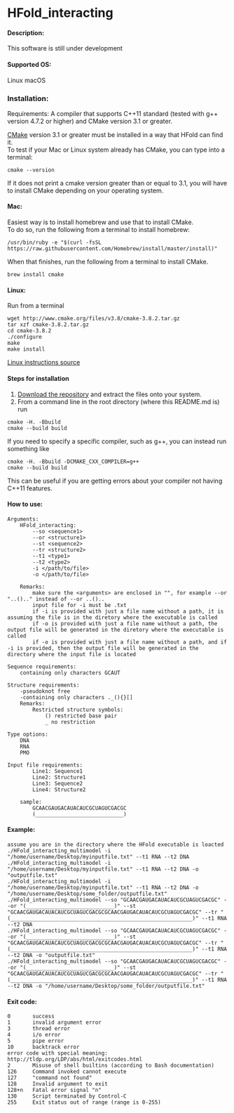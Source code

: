 # HFold_interacting

#### Description:
This software is still under development

#### Supported OS: 
Linux 
macOS 

### Installation:  
Requirements: A compiler that supports C++11 standard (tested with g++ version 4.7.2 or higher)  and CMake version 3.1 or greater.    

[CMake](https://cmake.org/install/) version 3.1 or greater must be installed in a way that HFold can find it.    
To test if your Mac or Linux system already has CMake, you can type into a terminal:      
```
cmake --version
```
If it does not print a cmake version greater than or equal to 3.1, you will have to install CMake depending on your operating system.

#### Mac:    
Easiest way is to install homebrew and use that to install CMake.    
To do so, run the following from a terminal to install homebrew:      
```  
/usr/bin/ruby -e "$(curl -fsSL https://raw.githubusercontent.com/Homebrew/install/master/install)"   
```    
When that finishes, run the following from a terminal to install CMake.     
```   
brew install cmake   
``` 
#### Linux:    
Run from a terminal     
```
wget http://www.cmake.org/files/v3.8/cmake-3.8.2.tar.gz
tar xzf cmake-3.8.2.tar.gz
cd cmake-3.8.2
./configure
make
make install
```
[Linux instructions source](https://geeksww.com/tutorials/operating_systems/linux/installation/downloading_compiling_and_installing_cmake_on_linux.php)

#### Steps for installation   
1. [Download the repository](https://github.com/HosnaJabbari/HFold.git) and extract the files onto your system.
2. From a command line in the root directory (where this README.md is) run
```
cmake -H. -Bbuild
cmake --build build
```   
If you need to specify a specific compiler, such as g++, you can instead run something like   
```
cmake -H. -Bbuild -DCMAKE_CXX_COMPILER=g++
cmake --build build
```   
This can be useful if you are getting errors about your compiler not having C++11 features.

#### How to use:
    Arguments:
        HFold_interacting:
            --so <sequence1>
            --or <structure1>
            --st <sequence2>
            --tr <structure2>
            --t1 <type1>
            --t2 <type2>
            -i </path/to/file>
            -o </path/to/file>

        Remarks:
            make sure the <arguments> are enclosed in "", for example --or "..().." instead of --or ..()..
            input file for -i must be .txt
            if -i is provided with just a file name without a path, it is assuming the file is in the diretory where the executable is called
            if -o is provided with just a file name without a path, the output file will be generated in the diretory where the executable is called
            if -o is provided with just a file name without a path, and if -i is provided, then the output file will be generated in the directory where the input file is located
    
    Sequence requirements:
        containing only characters GCAUT

    Structure requirements:
        -pseudoknot free
        -containing only characters ._(){}[]
        Remarks:
            Restricted structure symbols:
                () restricted base pair
                _ no restriction
    
    Type options:
        DNA
        RNA
        PMO

    Input file requirements:
            Line1: Sequence1
            Line2: Structure1
            Line3: Sequence2
            Line4: Structure2

        sample:
            GCAACGAUGACAUACAUCGCUAGUCGACGC
            (____________________________)

#### Example:
    assume you are in the directory where the HFold executable is loacted
    ./HFold_interacting_multimodel -i "/home/username/Desktop/myinputfile.txt" --t1 RNA --t2 DNA
    ./HFold_interacting_multimodel -i "/home/username/Desktop/myinputfile.txt" --t1 RNA --t2 DNA -o "outputfile.txt"
    ./HFold_interacting_multimodel -i "/home/username/Desktop/myinputfile.txt" --t1 RNA --t2 DNA -o "/home/username/Desktop/some_folder/outputfile.txt"
    ./HFold_interacting_multimodel --so "GCAACGAUGACAUACAUCGCUAGUCGACGC" --or "(____________________________)" --st "GCAACGAUGACAUACAUCGCUAGUCGACGCGCAACGAUGACAUACAUCGCUAGUCGACGC" --tr "(__________________________________________________________)" --t1 RNA --t2 DNA
    ./HFold_interacting_multimodel --so "GCAACGAUGACAUACAUCGCUAGUCGACGC" --or "(____________________________)" --st "GCAACGAUGACAUACAUCGCUAGUCGACGCGCAACGAUGACAUACAUCGCUAGUCGACGC" --tr "(__________________________________________________________)" --t1 RNA --t2 DNA -o "outputfile.txt"
    ./HFold_interacting_multimodel --so "GCAACGAUGACAUACAUCGCUAGUCGACGC" --or "(____________________________)" --st "GCAACGAUGACAUACAUCGCUAGUCGACGCGCAACGAUGACAUACAUCGCUAGUCGACGC" --tr "(__________________________________________________________)" --t1 RNA --t2 DNA -o "/home/username/Desktop/some_folder/outputfile.txt"

    
#### Exit code:
    0       success
    1	    invalid argument error 
    3	    thread error
    4       i/o error
    5       pipe error
    10      backtrack error
    error code with special meaning: http://tldp.org/LDP/abs/html/exitcodes.html
    2	    Misuse of shell builtins (according to Bash documentation)
    126	    Command invoked cannot execute
    127	    "command not found"
    128	    Invalid argument to exit	
    128+n	Fatal error signal "n"
    130	    Script terminated by Control-C
    255	    Exit status out of range (range is 0-255)
